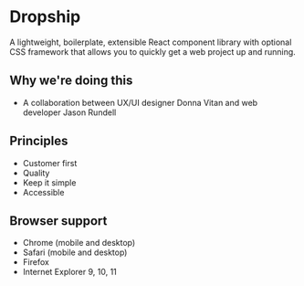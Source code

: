 # Dropship
A lightweight, boilerplate, extensible React component library with optional CSS framework that allows you to quickly get a web project up and running.


## Why we're doing this
- A collaboration between UX/UI designer Donna Vitan and web developer Jason Rundell

## Principles
- Customer first
- Quality
- Keep it simple
- Accessible

## Browser support
- Chrome (mobile and desktop)
- Safari (mobile and desktop)
- Firefox
- Internet Explorer 9, 10, 11